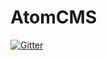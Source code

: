 # AtomCMS

[![Gitter](https://badges.gitter.im/xdev31/AtomCMS.svg)](https://gitter.im/xdev31/AtomCMS?utm_source=badge&utm_medium=badge&utm_campaign=pr-badge&utm_content=badge)